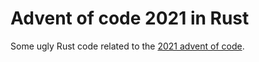 # Advent of code 2021 in Rust

Some ugly Rust code related to the [2021 advent of code](https://adventofcode.com/2021/).